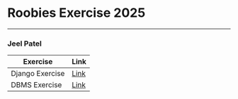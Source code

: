 # Roobies Exercise 2025
---
### Jeel Patel

| Exercise       |  Link                                                                |
|----------------|----------------------------------------------------------------------|
|Django Exercise | [Link](https://github.com/jeel-aubergine/Job-Portal-Application.git) |
| DBMS Exercise  | [Link](https://github.com/jeel-aubergine/DBMS-Exercise.git)          |
